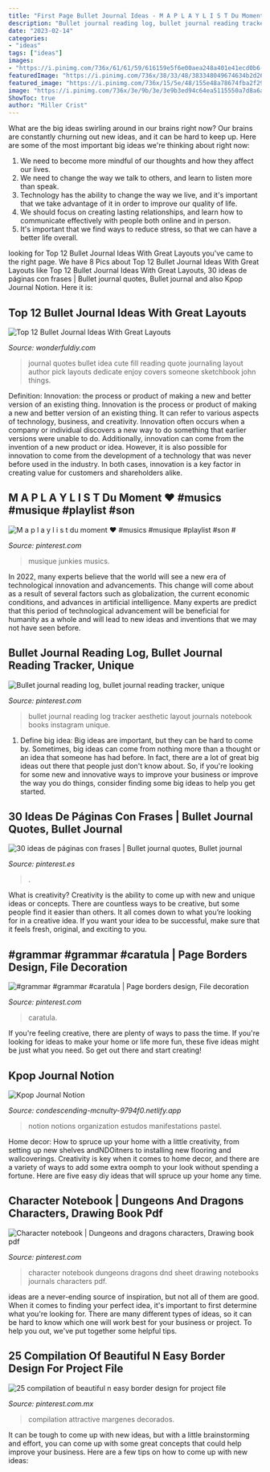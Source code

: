 ```yaml
---
title: "First Page Bullet Journal Ideas - M A P L A Y L I S T Du Moment ♥ #musics #musique #playlist #son #"
description: "Bullet journal reading log, bullet journal reading tracker, unique"
date: "2023-02-14"
categories:
- "ideas"
tags: ["ideas"]
images:
- "https://i.pinimg.com/736x/61/61/59/616159e5f6e00aea248a401e41ecd0b6--fes-notebooks.jpg"
featuredImage: "https://i.pinimg.com/736x/38/33/48/383348049674634b2d2649671e00298a.jpg"
featured_image: "https://i.pinimg.com/736x/15/5e/48/155e48a78674fba2f29970d74f5bd5ff.jpg"
image: "https://i.pinimg.com/736x/3e/9b/3e/3e9b3ed94c64ea5115550a7d8a6a05d8.jpg"
ShowToc: true
author: "Miller Crist"
---
```



What are the big ideas swirling around in our brains right now?
Our brains are constantly churning out new ideas, and it can be hard to keep up. Here are some of the most important big ideas we're thinking about right now: 
1. We need to become more mindful of our thoughts and how they affect our lives. 
2. We need to change the way we talk to others, and learn to listen more than speak. 
3. Technology has the ability to change the way we live, and it's important that we take advantage of it in order to improve our quality of life. 
4. We should focus on creating lasting relationships, and learn how to communicate effectively with people both online and in person. 
5. It's important that we find ways to reduce stress, so that we can have a better life overall.

	

		
looking for Top 12 Bullet Journal Ideas With Great Layouts you've came to the right page. We have 8 Pics about Top 12 Bullet Journal Ideas With Great Layouts like Top 12 Bullet Journal Ideas With Great Layouts, 30 ideas de páginas con frases | Bullet journal quotes, Bullet journal and also Kpop Journal Notion. Here it is:
		
    
## Top 12 Bullet Journal Ideas With Great Layouts

<img loading=lazy src="https://cdn.wonderfuldiy.com/wp-content/uploads/2016/06/quote-page-765x1024.jpg" onerror="this.onerror=null;this.src='https://tse2.mm.bing.net/th?id=OIP.e8D-kvjslp_nvuW19_fbkQHaJ6&amp;pid=15.1';" alt="Top 12 Bullet Journal Ideas With Great Layouts">

_Source: wonderfuldiy.com_

>journal quotes bullet idea cute fill reading quote journaling layout author pick layouts dedicate enjoy covers someone sketchbook john things. 

	

Definition: Innovation: the process or product of making a new and better version of an existing thing.
Innovation is the process or product of making a new and better version of an existing thing. It can refer to various aspects of technology, business, and creativity. Innovation often occurs when a company or individual discovers a new way to do something that earlier versions were unable to do. Additionally, innovation can come from the invention of a new product or idea. However, it is also possible for innovation to come from the development of a technology that was never before used in the industry. In both cases, innovation is a key factor in creating value for customers and shareholders alike.

    
## M A P L A Y L I S T Du Moment ♥ #musics #musique #playlist #son #

<img loading=lazy src="https://i.pinimg.com/736x/15/5e/48/155e48a78674fba2f29970d74f5bd5ff.jpg" onerror="this.onerror=null;this.src='https://tse2.mm.bing.net/th?id=OIP.YUVeQl_0oKMbBvlw-VMT2QHaMr&amp;pid=15.1';" alt="M a p l a y l i s t du moment ♥ #musics #musique #playlist #son #">

_Source: pinterest.com_

>musique junkies musics. 

	

In 2022, many experts believe that the world will see a new era of technological innovation and advancements. This change will come about as a result of several factors such as globalization, the current economic conditions, and advances in artificial intelligence. Many experts are predict that this period of technological advancement will be beneficial for humanity as a whole and will lead to new ideas and inventions that we may not have seen before.

    
## Bullet Journal Reading Log, Bullet Journal Reading Tracker, Unique

<img loading=lazy src="https://i.pinimg.com/736x/38/33/48/383348049674634b2d2649671e00298a.jpg" onerror="this.onerror=null;this.src='https://tse3.mm.bing.net/th?id=OIP.ZndaXIX4eQz5GV0Kl0iO3QHaHa&amp;pid=15.1';" alt="Bullet journal reading log, bullet journal reading tracker, unique">

_Source: pinterest.com_

>bullet journal reading log tracker aesthetic layout journals notebook books instagram unique. 

	

1. Define big idea:
Big ideas are important, but they can be hard to come by. Sometimes, big ideas can come from nothing more than a thought or an idea that someone has had before. In fact, there are a lot of great big ideas out there that people just don't know about. So, if you're looking for some new and innovative ways to improve your business or improve the way you do things, consider finding some big ideas to help you get started.

    
## 30 Ideas De Páginas Con Frases | Bullet Journal Quotes, Bullet Journal

<img loading=lazy src="https://i.pinimg.com/736x/23/07/e7/2307e77c1fa5da769dba9b7101d3c33d.jpg" onerror="this.onerror=null;this.src='https://tse4.mm.bing.net/th?id=OIP.gb5fO2xB7N9rCzvN9onc4gHaHa&amp;pid=15.1';" alt="30 ideas de páginas con frases | Bullet journal quotes, Bullet journal">

_Source: pinterest.es_

>. 

	

What is creativity?
Creativity is the ability to come up with new and unique ideas or concepts. There are countless ways to be creative, but some people find it easier than others. It all comes down to what you’re looking for in a creative idea. If you want your idea to be successful, make sure that it feels fresh, original, and exciting to you.

    
## #grammar #grammar #caratula | Page Borders Design, File Decoration

<img loading=lazy src="https://i.pinimg.com/736x/3e/9b/3e/3e9b3ed94c64ea5115550a7d8a6a05d8.jpg" onerror="this.onerror=null;this.src='https://tse1.mm.bing.net/th?id=OIP.1E8eb1MBpUOQmTw1J1TEEgHaNK&amp;pid=15.1';" alt="#grammar #grammar #caratula | Page borders design, File decoration">

_Source: pinterest.com_

>caratula. 

	

If you're feeling creative, there are plenty of ways to pass the time. If you're looking for ideas to make your home or life more fun, these five ideas might be just what you need. So get out there and start creating!

    
## Kpop Journal Notion

<img loading=lazy src="https://i.pinimg.com/originals/5f/d4/9a/5fd49a82c0cb4a18370971a972007c3b.png" onerror="this.onerror=null;this.src='https://tse4.mm.bing.net/th?id=OIP.asSZ1xiZgN8zNub_NGzbYQHaN0&amp;pid=15.1';" alt="Kpop Journal Notion">

_Source: condescending-mcnulty-9794f0.netlify.app_

>notion notions organization estudos manifestations pastel. 

	

Home decor: How to spruce up your home with a little creativity, from setting up new shelves andNDOitners to installing new flooring and wallcoverings.
Creativity is key when it comes to home decor, and there are a variety of ways to add some extra oomph to your look without spending a fortune. Here are five easy diy ideas that will spruce up your home any time.

    
## Character Notebook | Dungeons And Dragons Characters, Drawing Book Pdf

<img loading=lazy src="https://i.pinimg.com/736x/61/61/59/616159e5f6e00aea248a401e41ecd0b6--fes-notebooks.jpg" onerror="this.onerror=null;this.src='https://tse2.mm.bing.net/th?id=OIP.LytjkOPbTWZAGP-xklTCoAHaFj&amp;pid=15.1';" alt="Character notebook | Dungeons and dragons characters, Drawing book pdf">

_Source: pinterest.com_

>character notebook dungeons dragons dnd sheet drawing notebooks journals characters pdf. 

	

ideas are a never-ending source of inspiration, but not all of them are good. When it comes to finding your perfect idea, it's important to first determine what you're looking for. There are many different types of ideas, so it can be hard to know which one will work best for your business or project. To help you out, we've put together some helpful tips.

    
## 25 Compilation Of Beautiful N Easy Border Design For Project File

<img loading=lazy src="https://i.pinimg.com/736x/ea/df/5c/eadf5cf76b8b04810a94e60c44c5f212.jpg" onerror="this.onerror=null;this.src='https://tse3.mm.bing.net/th?id=OIP.gldyht_iUrqFs9i_mwK3dAHaJ3&amp;pid=15.1';" alt="25 compilation of beautiful n easy border design for project file">

_Source: pinterest.com.mx_

>compilation attractive margenes decorados. 

	

It can be tough to come up with new ideas, but with a little brainstorming and effort, you can come up with some great concepts that could help improve your business. Here are a few tips on how to come up with new ideas: 

